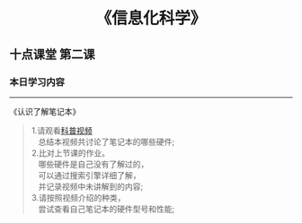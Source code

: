 # <center>《信息化科学》</center>
## 十点课堂 第二课
### 本日学习内容
---
《认识了解笔记本》

>1.请观看[科普视频](https://www.bilibili.com/video/BV1Rx411x7Rc/?spm_id_from=333.788.recommend_more_video.0)   
&nbsp;&nbsp;&nbsp;总结本视频共讨论了笔记本的哪些硬件;   
2.比对上节课的作业。   
&nbsp;&nbsp;&nbsp;哪些硬件是自己没有了解过的，  
&nbsp;&nbsp;&nbsp;可以通过搜索引擎详细了解，  
&nbsp;&nbsp;&nbsp;并记录视频中未讲解到的内容;     
3.请按照视频介绍的种类，   
&nbsp;&nbsp;&nbsp;尝试查看自己笔记本的硬件型号和性能;   